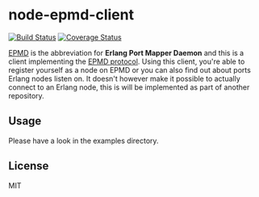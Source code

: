 # node-epmd-client

[![Build Status](https://travis-ci.org/mweibel/node-epmd-client.svg)](https://travis-ci.org/mweibel/node-epmd-client)
[![Coverage Status](https://coveralls.io/repos/mweibel/node-epmd-client/badge.svg?branch=master)](https://coveralls.io/r/mweibel/node-epmd-client?branch=master)

[EPMD](http://www.erlang.org/doc/man/epmd.html) is the abbreviation for **Erlang Port Mapper Daemon** and
this is a client implementing the [EPMD protocol](http://www.erlang.org/doc/apps/erts/erl_dist_protocol.html).
Using this client, you're able to register yourself as a node on EPMD or you can also find out about
ports Erlang nodes listen on. It doesn't however make it possible to actually connect to an Erlang node,
this is will be implemented as part of another repository.

## Usage

Please have a look in the examples directory.

## License
MIT

